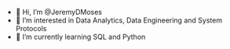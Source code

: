 - 👋 Hi, I’m @JeremyDMoses
- 👀 I’m interested in Data Analytics, Data Engineering and System Protocols
- 🌱 I’m currently learning SQL and Python

<!---
JeremyDMoses/JeremyDMoses is a ✨ special ✨ repository because its `README.md` (this file) appears on your GitHub profile.
You can click the Preview link to take a look at your changes.
--->

